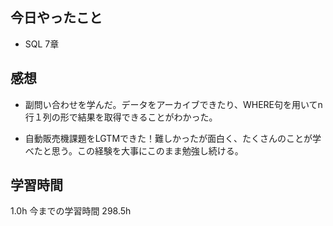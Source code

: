 ## 今日やったこと
- SQL 7章

## 感想
- 副問い合わせを学んだ。データをアーカイブできたり、WHERE句を用いてn行１列の形で結果を取得できることがわかった。

- 自動販売機課題をLGTMできた！難しかったが面白く、たくさんのことが学べたと思う。この経験を大事にこのまま勉強し続ける。

## 学習時間
1.0h 今までの学習時間 298.5h
